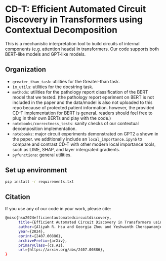 # CD-T: Efficient Automated Circuit Discovery in Transformers using Contextual Decomposition
This is a mechanistic interpretation tool to build circuits of internal components (e.g. attention heads) in transformers. Our code supports both BERT-like models and GPT-like models.

## Organization
- `greater_than_task`: utilities for the Greater-than task.
- `im_utils`: utilities for the docstring task.
- `methods`: utilities for the pathology report classification of the BERT model that we tested. (the pathology report eperiment on BERT is not included in the paper and the data/model is also not uploaded to this repo because of protected patient information. however, the provided CD-T implementation for BERT is general. readers should feel free to plug in their own BERTs and play with the code.)
- `notebooks/correctness_tests`: sanity checks of our contextual decomposition implementation.
- `notebooks`: major circuit experiments demonstrated on GPT2 a shown in the paper. we additionally include an `local_importance.ipynb` to compare and contrast CD-T with other modern local importance tools, such as LIME, SHAP, and layer intergrated gradients.
- `pyfunctions`: general utilities.

## Set up environment
```bash
pip install -r requirements.txt
```

## Citation
If you use any of our code in your work, please cite:
```bash
@misc{hsu2024efficientautomatedcircuitdiscovery,
      title={Efficient Automated Circuit Discovery in Transformers using Contextual Decomposition}, 
      author={Aliyah R. Hsu and Georgia Zhou and Yeshwanth Cherapanamjeri and Yaxuan Huang and Anobel Y. Odisho and Peter R. Carroll and Bin Yu},
      year={2024},
      eprint={2407.00886},
      archivePrefix={arXiv},
      primaryClass={cs.AI},
      url={https://arxiv.org/abs/2407.00886}, 
}
```
